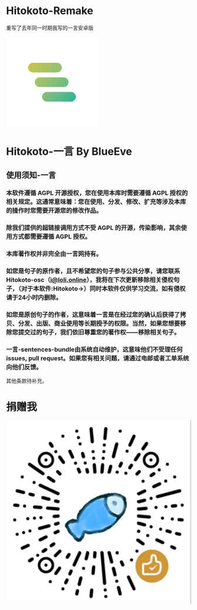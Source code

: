 # Hitokoto-Remake
重写了去年同一时期我写的一言安卓版



<img src=hitokoto_ico.png alt="hitokoto_ico" style="zoom:50%;" />

# Hitokoto-一言  By BlueEve
## 使用须知-一言
### 本软件遵循 AGPL 开源授权，您在使用本库时需要遵循 AGPL 授权的相关规定。这通常意味着：您在使用、分发、修改、扩充等涉及本库的操作时您需要开源您的修改作品。
### 除我们提供的超链接调用方式不受 AGPL 的开源，传染影响，其余使用方式都需要遵循 AGPL 授权。
### 本库著作权并非完全由一言网持有。
### 如您是句子的原作者，且不希望您的句子参与公共分享，请您联系**Hitokoto-osc（i@loli.online）**，我将在下次更新移除相关侵权句子，（对于本软件:Hitokoto->）同时本软件仅供学习交流，如有侵权请于24小时内删除。
### 如您是原创句子的作者，这意味着一言是在经过您的确认后获得了拷贝、分发、出版、商业使用等长期授予的权限。当然，如果您想要移除您提交过的句子，我们依旧尊重您的著作权——移除相关句子。
### 一言-sentences-bundle由系统自动维护，这意味他们不受理任何 issues, pull request。如果您有相关问题，请通过电邮或者工单系统向他们反馈。
其他条款待补充。

# 捐赠我
<img src=app/src/main/res/drawable/buy_me_coffee.png alt="hitokoto_ico" style="zoom:100%;" />
